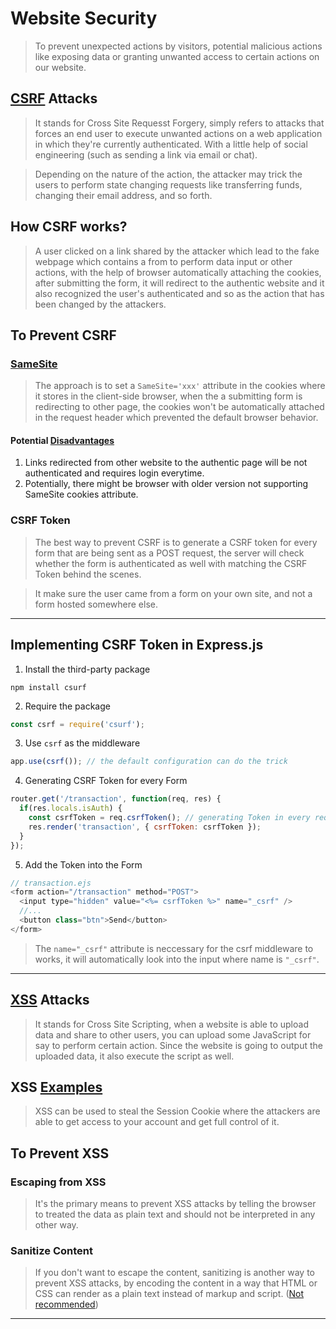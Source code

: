 # Website Security
> To prevent unexpected actions by visitors, potential malicious actions like exposing data or granting unwanted access to certain actions on our website.

## [CSRF](https://portswigger.net/web-security/csrf) Attacks
> It stands for Cross Site Requesst Forgery, simply refers to attacks that forces an end user to execute unwanted actions on a web application in which they're currently authenticated. With a little help of social engineering (such as sending a link via email or chat).

> Depending on the nature of the action, the attacker may trick the users to perform state changing requests like transferring funds, changing their email address, and so forth.

## How CSRF works?
> A user clicked on a link shared by the attacker which lead to the fake webpage which contains a from to perform data input or other actions, with the help of browser automatically attaching the cookies, after submitting the form, it will redirect to the authentic website and it also recognized the user's authenticated and so as the action that has been changed by the attackers.

## To Prevent CSRF
### [SameSite](https://simonwillison.net/2021/Aug/3/samesite/)
> The approach is to set a `SameSite='xxx'` attribute in the cookies where it stores in the client-side browser, when the a submitting form is redirecting to other page, the cookies won't be automatically attached in the request header which prevented the default browser behavior.
#### Potential [Disadvantages](https://www.ibm.com/docs/en/cdfsp/7.6.1.x?topic=checklist-vulnerability-cookie-without-samesite-attribute#:~:text=Vulnerability%20Details,script%20inclusion%2C%20and%20timing%20attacks.)
1. Links redirected from other website to the authentic page will be not authenticated and requires login everytime.
2. Potentially, there might be browser with older version not supporting SameSite cookies attribute.

### CSRF Token
> The best way to prevent CSRF is to generate a CSRF token for every form that are being sent as a POST request, the server will check whether the form is authenticated as well with matching the CSRF Token behind the scenes.

> It make sure the user came from a form on your own site, and not a form hosted somewhere else.
---

## Implementing CSRF Token in Express.js
1. Install the third-party package
```console
npm install csurf
```
2. Require the package
```js
const csrf = require('csurf');
```
3. Use `csrf` as the middleware
```js
app.use(csrf()); // the default configuration can do the trick
```
4. Generating CSRF Token for every Form
```js
router.get('/transaction', function(req, res) {
  if(res.locals.isAuth) {
    const csrfToken = req.csrfToken(); // generating Token in every request cycle
    res.render('transaction', { csrfToken: csrfToken });
  }
});
```
5. Add the Token into the Form
```js
// transaction.ejs
<form action="/transaction" method="POST">
  <input type="hidden" value="<%= csrfToken %>" name="_csrf" />
  //...
  <button class="btn">Send</button>
</form>
```
> The `name="_csrf"` attribute is neccessary for the csrf middleware to works, it will automatically look into the input where name is `"_csrf"`.

---

## [XSS](https://portswigger.net/web-security/cross-site-scripting#:~:text=How%20does%20XSS%20work%3F,their%20interaction%20with%20the%20application.) Attacks
> It stands for Cross Site Scripting, when a website is able to upload data and share to other users, you can upload some JavaScript for say to perform certain action. Since the website is going to output the uploaded data, it also execute the script as well.

## XSS [Examples](https://infinitelogins.com/2020/10/13/using-cross-site-scripting-xss-to-steal-cookies/)
> XSS can be used to steal the Session Cookie where the attackers are able to get access to your account and get full control of it.

## To Prevent XSS
### Escaping from XSS
> It's the primary means to prevent XSS attacks by telling the browser to treated the data as plain text and should not be interpreted in any other way.

### Sanitize Content
> If you don't want to escape the content, sanitizing is another way to prevent XSS attacks, by encoding the content in a way that HTML or CSS can render as a plain text instead of markup and script. ([Not recommended](https://benhoyt.com/writings/dont-sanitize-do-escape/))

---
